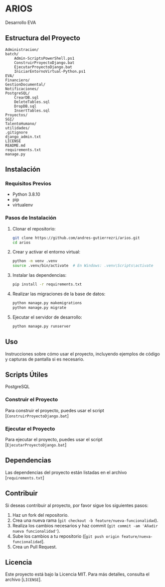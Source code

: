 # ARIOS

Desarrollo EVA

## Estructura del Proyecto

```plaintext
Administracion/
batch/
    Admin-ScriptsPowerShell.ps1
    ConstruirProyectoDjango.bat
    EjecutarProyectoDjango.bat
    IniciarEntornoVirtual-Python.ps1
EVA/
Financiero/
GestionDocumental/
Notificaciones/
PostgreSQL/
    CrearDB.sql
    DeleteTables.sql
    DropDB.sql
    InsertTables.sql
Proyectos/
SGI/
TalentoHumano/
utilidades/
.gitignore
django_admin.txt
LICENSE
README.md
requirements.txt
manage.py
```

## Instalación

### Requisitos Previos

- Python 3.8.10
- pip
- virtualenv

### Pasos de Instalación

1. Clonar el repositorio:
    ```sh
    git clone https://github.com/andres-gutierrezri/arios.git
    cd arios
    ```

2. Crear y activar el entorno virtual:
    ```sh
    python -m venv .venv
    source .venv/bin/activate  # En Windows: .venv\Scripts\activate
    ```

3. Instalar las dependencias:
    ```sh
    pip install -r requirements.txt
    ```

4. Realizar las migraciones de la base de datos:
    ```sh
    python manage.py makemigrations
    python manage.py migrate
    ```

5. Ejecutar el servidor de desarrollo:
    ```sh
    python manage.py runserver
    ```

## Uso

Instrucciones sobre cómo usar el proyecto, incluyendo ejemplos de código y capturas de pantalla si es necesario.

## Scripts Útiles

PostgreSQL

### Construir el Proyecto

Para construir el proyecto, puedes usar el script [`ConstruirProyectoDjango.bat`]

### Ejecutar el Proyecto

Para ejecutar el proyecto, puedes usar el script [`EjecutarProyectoDjango.bat`]

## Dependencias

Las dependencias del proyecto están listadas en el archivo [`requirements.txt`]

## Contribuir

Si deseas contribuir al proyecto, por favor sigue los siguientes pasos:

1. Haz un fork del repositorio.
2. Crea una nueva rama (`git checkout -b feature/nueva-funcionalidad`).
3. Realiza los cambios necesarios y haz commit (`git commit -am 'Añadir nueva funcionalidad'`).
4. Sube los cambios a tu repositorio ([`git push origin feature/nueva-funcionalidad`].
5. Crea un Pull Request.

## Licencia

Este proyecto está bajo la Licencia MIT. Para más detalles, consulta el archivo [`LICENSE`].
